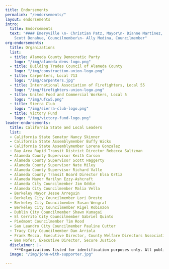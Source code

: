 ```yaml
---
title: Endorsements
permalink: "/endorsements/"
layout: endorsements
intro:
  title: Endorsements
  text: "#### Emeryville \n- Christian Patz, Mayor\n- Dianne Martinez, Vice-Mayor\n-
    Scott Donahue, Councilmember\n- Ally Medina, Councilmember"
org-endorsements:
  title: Organizations
  list:
  - title: Alameda County Democratic Party
    logo: "/img/alameda-dems-logo.png"
  - title: Building Trades Council of Alameda County
    logo: "/img/construction-union-logo.png"
  - title: Carpenters, Local 713
    logo: "/img/carpenters.jpg"
  - title: International Association of Firefighters, Local 55
    logo: "/img/firefighters-union-logo.png"
  - title: United Food and Commercial Workers, Local 5
    logo: "/img/ufcw5.png"
  - title: Sierra Club
    logo: "/img/sierra-club-logo.png"
  - title: Victory Fund
    logo: "/img/victory-fund-logo.png"
leader-endorsements:
  title: California State and Local Leaders
  list: 
  - California State Senator Nancy Skinner
  - California State Assemblymember Buffy Wicks
  - California State Assemblymember Lorena Gonzalez
  - Bay Area Rapid Transit District Director Rebecca Saltzman
  - Alameda County Supervisor Keith Carson
  - Alameda County Supervisor Scott Haggerty
  - Alameda County Supervisor Nate Miley
  - Alameda County Supervisor Richard Valle
  - Alameda County Transit Board Director Elsa Ortiz
  - Alameda Mayor Marilyn Ezzy-Ashcraft
  - Alameda City Councilmember Jim Oddie
  - Alameda City Councilmember Malia Vella
  - Berkeley Mayor Jesse Arreguin
  - Berkeley City Councilmember Lori Droste
  - Berkeley City Councilmember Susan Wengraf
  - Berkeley City Councilmember Rigel Robinzon
  - Dublin City Councilmember Shawn Kumagai
  - El Cerrito City Councilmember Gabriel Quinto
  - Piedmont Councilmember Tim Rood
  - San Leandro City Councilmember Pauline Cutter
  - Tracy City Councilmember Dan Arriola
  - Frank Mecca, Executive Director, County Welfare Directors Association of California*
  - Ben Hofer, Executive Director, Secure Justice
  disclaimer: |-
    ***Organizations listed for identification purposes only. All public elected office titles are listed for identification purposes only.**   
  image: "/img/john-with-supporter.jpg"

---
```

